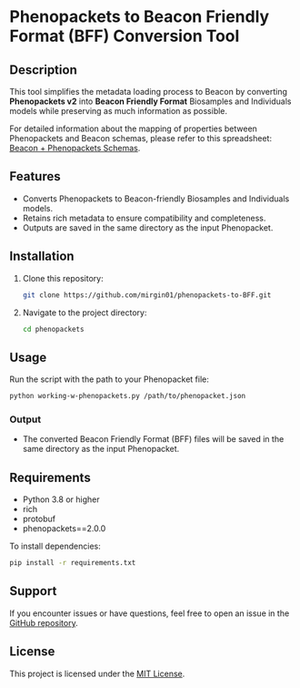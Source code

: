 # Phenopackets to Beacon Friendly Format (BFF) Conversion Tool

## Description

This tool simplifies the metadata loading process to Beacon by converting **Phenopackets v2** into **Beacon Friendly 
Format** Biosamples and Individuals models while preserving as much information as possible.

For detailed information about the mapping of properties between Phenopackets and Beacon schemas, please refer to this spreadsheet: [Beacon + Phenopackets Schemas](https://docs.google.com/spreadsheets/d/1DfkV5BwXzOggDl53-ofi7obnHT4O7J-rtUrnhZH2BiE/edit?gid=474476020#gid=474476020).

## Features
- Converts Phenopackets to Beacon-friendly Biosamples and Individuals models.
- Retains rich metadata to ensure compatibility and completeness.
- Outputs are saved in the same directory as the input Phenopacket.

## Installation

1. Clone this repository:

   ```bash
   git clone https://github.com/mirgin01/phenopackets-to-BFF.git
   ```

2. Navigate to the project directory:

   ```bash
   cd phenopackets
   ```

## Usage

Run the script with the path to your Phenopacket file:

```bash
python working-w-phenopackets.py /path/to/phenopacket.json
```

### Output
- The converted Beacon Friendly Format (BFF) files will be saved in the same directory as the input Phenopacket.

## Requirements

- Python 3.8 or higher
- rich
- protobuf
- phenopackets==2.0.0

To install dependencies:

```bash
pip install -r requirements.txt
```

## Support
If you encounter issues or have questions, feel free to open an issue in the [GitHub repository](https://github.com/mirgin01/phenopackets/issues).

## License
This project is licensed under the [MIT License](LICENSE).

